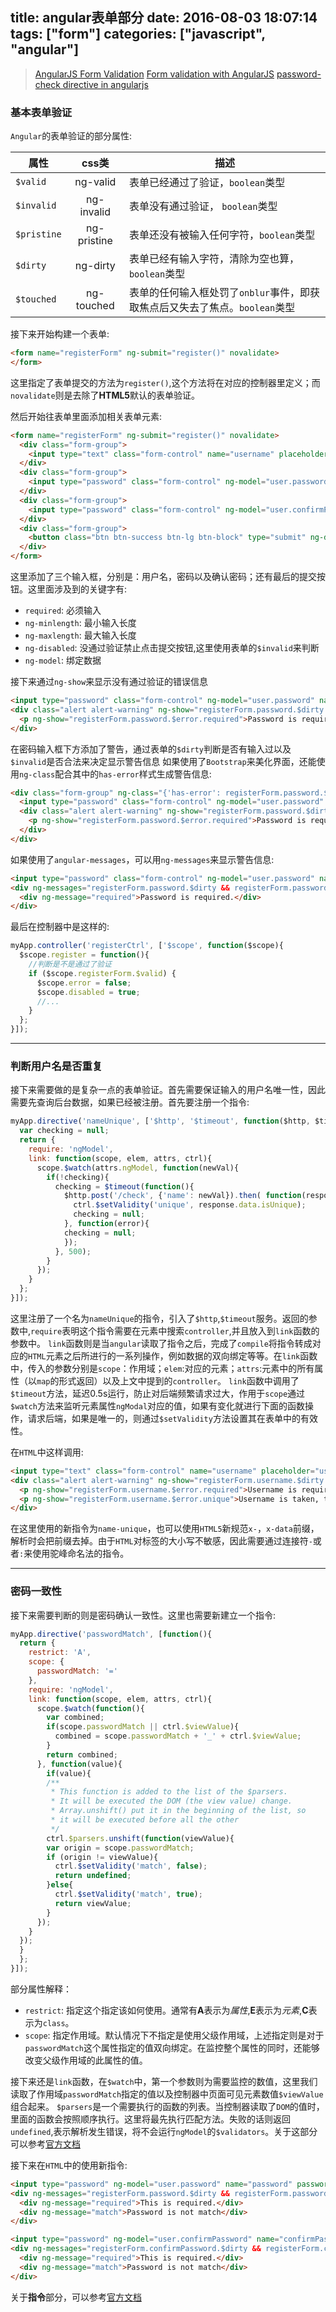 title: angular表单部分
date: 2016-08-03 18:07:14
tags: ["form"]
categories: ["javascript", "angular"]
---

> [AngularJS Form Validation](https://scotch.io/tutorials/angularjs-form-validation)
> [Form validation with AngularJS](http://www.ng-newsletter.com/posts/form-validation-with-angularjs.html)
> [password-check directive in angularjs](http://stackoverflow.com/questions/14012239/password-check-directive-in-angularjs)

### 基本表单验证

`Angular`的表单验证的部分属性:

| 属性 | css类 | 描述 |
| --- | :---: | --- |
| `$valid` | ng-valid | 表单已经通过了验证，`boolean`类型 |
| `$invalid` | ng-invalid | 表单没有通过验证， `boolean`类型 |
| `$pristine` | ng-pristine | 表单还没有被输入任何字符，`boolean`类型 |
| `$dirty` | ng-dirty | 表单已经有输入字符，清除为空也算， `boolean`类型 |
| `$touched` | ng-touched | 表单的任何输入框处罚了`onblur`事件，即获取焦点后又失去了焦点。`boolean`类型 |


接下来开始构建一个表单:
```html
<form name="registerForm" ng-submit="register()" novalidate>
</form>
```
这里指定了表单提交的方法为`register()`,这个方法将在对应的控制器里定义；而`novalidate`则是去除了**HTML5**默认的表单验证。

然后开始往表单里面添加相关表单元素:
```html
<form name="registerForm" ng-submit="register()" novalidate>
  <div class="form-group">
    <input type="text" class="form-control" name="username" placeholder="username" ng-model="user.username" ng-minlength="3" ng-maxlength="12" required>
  </div>
  <div class="form-group">
    <input type="password" class="form-control" ng-model="user.password" name="password" placeholder="password" required>
  </div>
  <div class="form-group">
    <input type="password" class="form-control" ng-model="user.confirmPassword" name="confirmPassword" placeholder="confirm password" required>
  </div>
  <div class="form-group">
    <button class="btn btn-success btn-lg btn-block" type="submit" ng-disabled="registerForm.$invalid || disabled">Register</button>
  </div>
</form>
```
这里添加了三个输入框，分别是：用户名，密码以及确认密码；还有最后的提交按钮。这里面涉及到的关键字有:
* `required`: 必须输入
* `ng-minlength`: 最小输入长度
* `ng-maxlength`: 最大输入长度
* `ng-disabled`: 没通过验证禁止点击提交按钮,这里使用表单的`$invalid`来判断
* `ng-model`: 绑定数据

接下来通过`ng-show`来显示没有通过验证的错误信息
```html
<input type="password" class="form-control" ng-model="user.password" name="password" placeholder="password" required>
<div class="alert alert-warning" ng-show="registerForm.password.$dirty && registerForm.password.$invalid">
  <p ng-show="registerForm.password.$error.required">Password is required</p>
</div>
```
在密码输入框下方添加了警告，通过表单的`$dirty`判断是否有输入过以及`$invalid`是否合法来决定显示警告信息
如果使用了`Bootstrap`来美化界面，还能使用`ng-class`配合其中的`has-error`样式生成警告信息:
```html
<div class="form-group" ng-class="{'has-error': registerForm.password.$invalid && !registerForm.password.$pristine}">
  <input type="password" class="form-control" ng-model="user.password" name="password" placeholder="password" required>
  <div class="alert alert-warning" ng-show="registerForm.password.$dirty && registerForm.password.$invalid">
	<p ng-show="registerForm.password.$error.required">Password is required</p>
  </div>
</div>
```
如果使用了`angular-messages`，可以用`ng-messages`来显示警告信息:
```html
<input type="password" class="form-control" ng-model="user.password" name="password" placeholder="password" required>
<div ng-messages="registerForm.password.$dirty && registerForm.password.$error">
  <div ng-message="required">Password is required.</div>
</div>
```
最后在控制器中是这样的:
```js
myApp.controller('registerCtrl', ['$scope', function($scope){
  $scope.register = function(){
    //判断是不是通过了验证
    if ($scope.registerForm.$valid) {
      $scope.error = false;
      $scope.disabled = true;
      //...
	}
  };
}]);
```

----

### 判断用户名是否重复

接下来需要做的是复杂一点的表单验证。首先需要保证输入的用户名唯一性，因此需要先查询后台数据，如果已经被注册。首先要注册一个指令:
```js
myApp.directive('nameUnique', ['$http', '$timeout', function($http, $timeout){
  var checking = null;
  return {
    require: 'ngModel',
    link: function(scope, elem, attrs, ctrl){
      scope.$watch(attrs.ngModel, function(newVal){
        if(!checking){
          checking = $timeout(function(){
            $http.post('/check', {'name': newVal}).then( function(response){
              ctrl.$setValidity('unique', response.data.isUnique);
              checking = null;
            }, function(error){
            checking = null;
            });
          }, 500);
        }
      });
    }
  };
}]);
```
这里注册了一个名为`nameUnique`的指令，引入了`$http`,`$timeout`服务。返回的参数中,`require`表明这个指令需要在元素中搜索`controller`,并且放入到`link`函数的参数中。
`link`函数则是当`angular`读取了指令之后，完成了`compile`将指令转成对应的`HTML`元素之后所进行的一系列操作，例如数据的双向绑定等等。在`link`函数中，传入的参数分别是`scope`：作用域；`elem`:对应的元素；`attrs`:元素中的所有属性（以`map`的形式返回）以及上文中提到的`controller`。
`link`函数中调用了`$timeout`方法，延迟0.5s运行，防止对后端频繁请求过大，作用于`scope`通过`$watch`方法来监听元素属性`ngModal`对应的值，如果有变化就进行下面的函数操作，请求后端，如果是唯一的，则通过`$setValidity`方法设置其在表单中的有效性。

在`HTML`中这样调用:
```html
<input type="text" class="form-control" name="username" placeholder="username" ng-model="user.username" name-unique="username" required>
<div class="alert alert-warning" ng-show="registerForm.username.$dirty && registerForm.username.$invalid">
  <p ng-show="registerForm.username.$error.required">Username is required</p>
  <p ng-show="registerForm.username.$error.unique">Username is taken, try another one</p>
</div>
```
在这里使用的新指令为`name-unique`，也可以使用`HTML5`新规范`x-`，`x-data`前缀，解析时会把前缀去掉。由于`HTML`对标签的大小写不敏感，因此需要通过连接符`-`或者`:`来使用驼峰命名法的指令。

----

### 密码一致性

接下来需要判断的则是密码确认一致性。这里也需要新建立一个指令:
```js
myApp.directive('passwordMatch', [function(){
  return {
    restrict: 'A',
    scope: { 
      passwordMatch: '=' 
    },
    require: 'ngModel',
    link: function(scope, elem, attrs, ctrl){
      scope.$watch(function(){
        var combined;
        if(scope.passwordMatch || ctrl.$viewValue){
          combined = scope.passwordMatch + '_' + ctrl.$viewValue;
        }
        return combined;
      }, function(value){
        if(value){
        /**
         * This function is added to the list of the $parsers.
         * It will be executed the DOM (the view value) change.
         * Array.unshift() put it in the beginning of the list, so
         * it will be executed before all the other
         */
        ctrl.$parsers.unshift(function(viewValue){
        var origin = scope.passwordMatch;
        if (origin != viewValue){
          ctrl.$setValidity('match', false);
          return undefined;
        }else{
          ctrl.$setValidity('match', true);
          return viewValue;
        }
      });
    }
  });
  }
  };
}]);
```
部分属性解释：
* `restrict`: 指定这个指定该如何使用。通常有**A**表示为*属性*,**E**表示为*元素*,**C**表示为`class`。
* `scope`: 指定作用域。默认情况下不指定是使用父级作用域，上述指定则是对于`passwordMatch`这个属性指定的值双向绑定。在监控整个属性的同时，还能够改变父级作用域的此属性的值。
 
接下来还是`link`函数，在`$watch`中，第一个参数则为需要监控的数值，这里我们读取了作用域`passwordMatch`指定的值以及控制器中页面可见元素数值`$viewValue`组合起来。
`$parsers`是一个需要执行的函数的列表。当控制器读取了`DOM`的值时，里面的函数会按照顺序执行。这里将最先执行匹配方法。失败的话则返回`undefined`,表示解析发生错误，将不会运行`ngModel`的`$validators`。关于这部分可以参考[官方文档](https://docs.angularjs.org/api/ng/type/ngModel.NgModelController)

接下来在`HTML`中的使用新指令:
```html
<input type="password" ng-model="user.password" name="password" password-match="user.confirmPassword" required>
<div ng-messages="registerForm.password.$dirty && registerForm.password.$error">
  <div ng-message="required">This is required.</div>
  <div ng-message="match">Password is not match</div>
</div>

<input type="password" ng-model="user.confirmPassword" name="confirmPassword" password-match="user.password" required>
<div ng-messages="registerForm.confirmPassword.$dirty && registerForm.confirmPassword.$error">
  <div ng-message="required">This is required.</div>
  <div ng-message="match">Password is not match</div>
</div>
```
关于**指令**部分，可以参考[官方文档](https://docs.angularjs.org/guide/directive)
